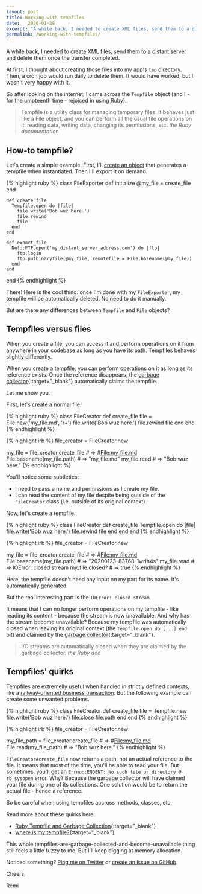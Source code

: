 ```yaml
---
layout: post
title: Working with tempfiles
date:   2020-01-28
excerpt: "A while back, I needed to create XML files, send them to a distant server and delete them once the transfer completed. This is when I discovered Tempfiles and rejoiced in using Ruby."
permalink: /working-with-tempfiles/
---
```


A while back, I needed to create XML files, send them to a distant server and delete them once the transfer completed.

At first, I thought about creating those files into my app's `tmp` directory. Then, a cron job would run daily to delete them. It would have worked, but I wasn't very happy with it.

So after looking on the internet, I came across the `Tempfile` object (and I - for the umpteenth time - rejoiced in using Ruby).

<blockquote>
  Tempfile is a utility class for managing temporary files. It behaves just like a File object, and you can perform all the usual file operations on it: reading data, writing data, changing its permissions, etc.
  <cite>
    the Ruby documentation
  </cite>
</blockquote>

## How-to tempfile?

Let's create a simple example. First, I'll [create an object]({{site.baseurl}}/beginners-introduction-to-ruby-classes-objects/) that generates a tempfile when instantiated. Then I'll export it on demand.

{% highlight ruby %}
  class FileExporter
    def initialize
      @my_file = create_file
    end

    def create_file
      Tempfile.open do |file|
        file.write('Bob wuz here.')
        file.rewind
        file
      end
    end

    def export_file
      Net::FTP.open('my_distant_server_address.com') do |ftp|
        ftp.login
        ftp.putbinaryfile(@my_file, remotefile = File.basename(@my_file))
      end
    end
  end
{% endhighlight %}

There! Here is the cool thing: once I'm done with my `FileExporter`, my tempfile will be automatically deleted. No need to do it manually.

But are there any differences between `Tempfile` and `File` objects?

## Tempfiles versus files

When you create a file, you can access it and perform operations on it from anywhere in your codebase as long as you have its path. Tempfiles behaves slightly differently.

When you create a tempfile, you can perform operations on it as long as its reference exists. Once the reference disappears, the [garbage collector](https://stackify.com/how-does-ruby-garbage-collection-work-a-simple-tutorial/){:target="\_blank"} automatically claims the tempfile.

Let me show you.

First, let's create a normal file.

{% highlight ruby %}
  class FileCreator
    def create_file
      file = File.new('my_file.md', 'r+')
      file.write('Bob wuz here.')
      file.rewind
      file
    end
  end
{% endhighlight %}

{% highlight irb %}
  file_creator = FileCreator.new

  my_file = file_creator.create_file # => #<File:my_file.md>
  File.basename(my_file.path)        # => "my_file.md"
  my_file.read                       # => "Bob wuz here."
{% endhighlight %}

You'll notice some subtleties:
- I need to pass a name and permissions as I create my file.
- I can read the content of my file despite being outside of the `FileCreator` class (i.e. outside of its original context)

Now, let's create a tempfile.

{% highlight ruby %}
  class FileCreator
    def create_file
      Tempfile.open do |file|
        file.write('Bob wuz here.')
        file.rewind
        file
      end
    end
  end
{% endhighlight %}

{% highlight irb %}
  file_creator = FileCreator.new

  my_file = file_creator.create_file # => #<File:my_file.md>
  File.basename(my_file.path)        # => "20200123-83768-1wrlh4s"
  my_file.read                       # => IOError: closed stream
  my_file.closed?                    # => true
{% endhighlight %}

Here, the tempfile doesn't need any input on my part for its name. It's automatically generated.

But the real interesting part is the `IOError: closed stream`.

It means that I can no longer perform operations on my tempfile - like reading its content - because the stream is now unavailable. And why has the stream become unavailable? Because my tempfile was automatically closed when leaving its original context (the `Tempfile.open do [...] end` bit) and claimed by the [garbage collector](https://ruby-doc.org/core-2.7.0/IO.html#method-i-close){:target="\_blank"}.

<blockquote>
  I/O streams are automatically closed when they are claimed by the garbage collector.
  <cite>the Ruby doc</cite>
</blockquote>

## Tempfiles' quirks

Tempfiles are extremelly useful when handled in strictly defined contexts, like a [railway-oriented business transaction]({{site.baseurl}}/transactions-in-rails/). But the following example can create some unwanted problems.

{% highlight ruby %}
  class FileCreator
    def create_file
      file = Tempfile.new
      file.write('Bob wuz here.')
      file.close
      file.path
    end
  end
{% endhighlight %}

{% highlight irb %}
  file_creator = FileCreator.new

  my_file_path = file_creator.create_file # => #<File:my_file.md>
  File.read(my_file_path)                 # => "Bob wuz here."
{% endhighlight %}

`FileCreator#create_file` now returns a path, not an actual reference to the file. It means that most of the time, you'll be able to read your file. But sometimes, you'll get an `Errno::ENOENT: No such file or directory @ rb_sysopen` error. Why? Because the garbage collector will have claimed your file during one of its collections. One solution would be to return the actual file - hence a reference.

So be careful when using tempfiles accross methods, classes, etc.

Read more about these quirks here:
- [Ruby Tempfile and Garbage Collection](https://www.hilman.io/blog/2016/01/tempfile/){:target="\_blank"}
- [where is my tempfile?](http://www.songjiayang.com/posts/where-is-my-tempfile){:target="\_blank"}

This whole tempfiles-are-garbage-collected-and-become-unavailable thing still feels a little fuzzy to me. But I'll keep digging at memory allocation.

Noticed something? [Ping me on Twitter](https://twitter.com/mercier_remi) or [create an issue on GitHub](https://github.com/merciremi/remicodes/issues/new).

Cheers,

Rémi



